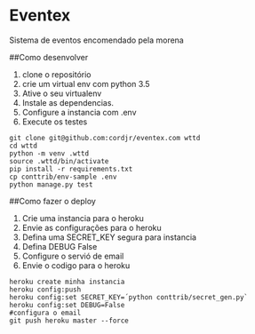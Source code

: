 # Eventex

Sistema de eventos encomendado pela morena 

##Como desenvolver
1. clone o repositório 
2. crie um virtual env com python 3.5
3. Ative o seu virtualenv
4. Instale as dependencias.
5. Configure a instancia com .env
6. Execute os testes
```console
git clone git@github.com:cordjr/eventex.com wttd
cd wttd
python -m venv .wttd
source .wttd/bin/activate
pip install -r requirements.txt
cp conttrib/env-sample .env
python manage.py test
```


##Como fazer o deploy
1. Crie uma instancia para o heroku
2. Envie as configurações para o heroku
3. Defina uma SECRET_KEY segura para instancia
4. Defina DEBUG False
5. Configure o servió de email
6. Envie o codigo para o heroku
```console
heroku create minha instancia
heroku config:push
heroku config:set SECRET_KEY=´python conttrib/secret_gen.py`
heroku config:set DEBUG=False
#configura o email
git push heroku master --force
```
